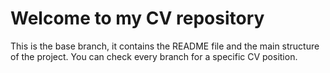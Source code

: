# Welcome to my CV repository
This is the base branch, it contains the README file and the main structure of the project. You can check every branch for a specific CV position.
